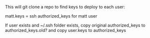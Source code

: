 This will git clone a repo to find keys to deploy to each user:

matt.keys = ssh authorized_keys for matt user

If user exists and ~/.ssh folder exists, copy original authorized_keys to authorized_keys.old? and copy user.keys to authorized_keys
